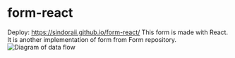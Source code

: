 # form-react
Deploy: https://sindoraii.github.io/form-react/
This form is made with React.   
It is another implementation of form from Form repository.  
<image src="/diagrams/dataFlow.jpg" alt="Diagram of data flow">  
